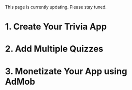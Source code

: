 This page is currently updating. Please stay tuned.

# 1. Create Your Trivia App

# 2. Add Multiple Quizzes

# 3. Monetizate Your App using AdMob

